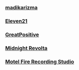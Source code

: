 ### [madikarizma](https://madikarizma.com)
### [Eleven21](https://eleven21.co)
### [GreatPositive](https://greatpositive.com)
### [Midnight Revolta](https://midnightrevolta.com)
### [Motel Fire Recording Studio](https://motelfirerecordingstudio.com)
